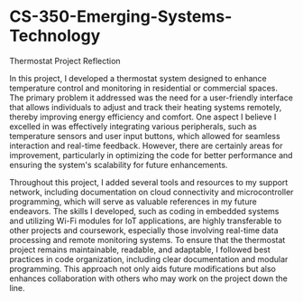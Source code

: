 # CS-350-Emerging-Systems-Technology

Thermostat Project Reflection

In this project, I developed a thermostat system designed to enhance temperature control and monitoring in residential or commercial spaces. The primary problem it addressed was the need for a user-friendly interface that allows individuals to adjust and track their heating systems remotely, thereby improving energy efficiency and comfort. One aspect I believe I excelled in was effectively integrating various peripherals, such as temperature sensors and user input buttons, which allowed for seamless interaction and real-time feedback. However, there are certainly areas for improvement, particularly in optimizing the code for better performance and ensuring the system's scalability for future enhancements.

Throughout this project, I added several tools and resources to my support network, including documentation on cloud connectivity and microcontroller programming, which will serve as valuable references in my future endeavors. The skills I developed, such as coding in embedded systems and utilizing Wi-Fi modules for IoT applications, are highly transferable to other projects and coursework, especially those involving real-time data processing and remote monitoring systems. To ensure that the thermostat project remains maintainable, readable, and adaptable, I followed best practices in code organization, including clear documentation and modular programming. This approach not only aids future modifications but also enhances collaboration with others who may work on the project down the line.
